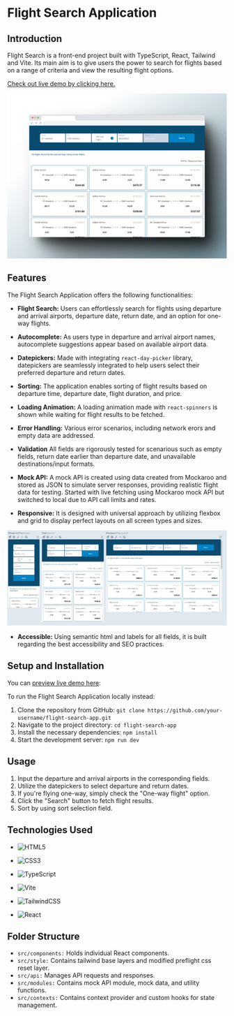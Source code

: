 

# Flight Search Application

## Introduction
Flight Search is a front-end project built with TypeScript, React, Tailwind and Vite. Its main aim is to give users the power to search for flights based on a range of criteria and view the resulting flight options.

[Check out live demo by clicking here.](https://cagatay-usta.github.io/flight-search-application/)

![browserpresentation](readmeimg/browserpresentation.jpg)



## Features
The Flight Search Application offers the following functionalities:

- **Flight Search:** Users can effortlessly search for flights using departure and arrival airports, departure date, return date, and an option for one-way flights.

- **Autocomplete:** As users type in departure and arrival airport names, autocomplete suggestions appear based on available airport data.

- **Datepickers:** Made with integrating `react-day-picker`  library, datepickers are seamlessly integrated to help users select their preferred departure and return dates.

- **Sorting:** The application enables sorting of flight results based on departure time, departure date, flight duration, and price.

- **Loading Animation:** A loading animation made with `react-spinners` is shown while waiting for flight results to be fetched.

- **Error Handling:** Various error scenarios, including network erors and empty data are addressed.

- **Validation** All fields are rigorously tested for scenarious such as empty fields, return date earlier than departure date, and unavailable destinations/input formats.

- **Mock API:** A mock API is created using data created from Mockaroo and stored as JSON to simulate server responses, providing realistic flight data for testing. Started with live fetching using Mockaroo mock API but switched to local due to API call limits and rates.

- **Responsive:** It is designed with universal approach by utilizing flexbox and grid to display perfect layouts on all screen types and sizes.

![responsive](readmeimg/flight-search-responsive.JPG)

- **Accessible:** Using semantic html and labels for all fields, it is built regarding the best accessibility and SEO practices.

## Setup and Installation
You can [preview live demo here](https://cagatay-usta.github.io/flight-search-application/):

To run the Flight Search Application locally instead:

1. Clone the repository from GitHub: `git clone https://github.com/your-username/flight-search-app.git`
2. Navigate to the project directory: `cd flight-search-app`
3. Install the necessary dependencies: `npm install`
4. Start the development server: `npm run dev`

## Usage
1. Input the departure and arrival airports in the corresponding fields.
2. Utilize the datepickers to select departure and return dates.
3. If you're flying one-way, simply check the "One-way flight" option.
4. Click the "Search" button to fetch flight results.
5. Sort by using sort selection field.

## Technologies Used

- ![HTML5](https://img.shields.io/badge/html5-%23E34F26.svg?style=for-the-badge&logo=html5&logoColor=white)

- ![CSS3](https://img.shields.io/badge/css3-%231572B6.svg?style=for-the-badge&logo=css3&logoColor=white)

- ![TypeScript](https://img.shields.io/badge/typescript-%23007ACC.svg?style=for-the-badge&logo=typescript&logoColor=white)

- ![Vite](https://img.shields.io/badge/vite-%23646CFF.svg?style=for-the-badge&logo=vite&logoColor=white)

- ![TailwindCSS](https://img.shields.io/badge/tailwindcss-%2338B2AC.svg?style=for-the-badge&logo=tailwind-css&logoColor=white)

- ![React](https://img.shields.io/badge/react-%2320232a.svg?style=for-the-badge&logo=react&logoColor=%2361DAFB)

## Folder Structure
- `src/components:` Holds individual React components.
- `src/style:` Contains tailwind base layers and modified preflight css reset layer.
- `src/api:` Manages API requests and responses.
- `src/modules:` Contains mock API module, mock data, and utility functions.
- `src/contexts:` Contains context provider and custom hooks for state management.


